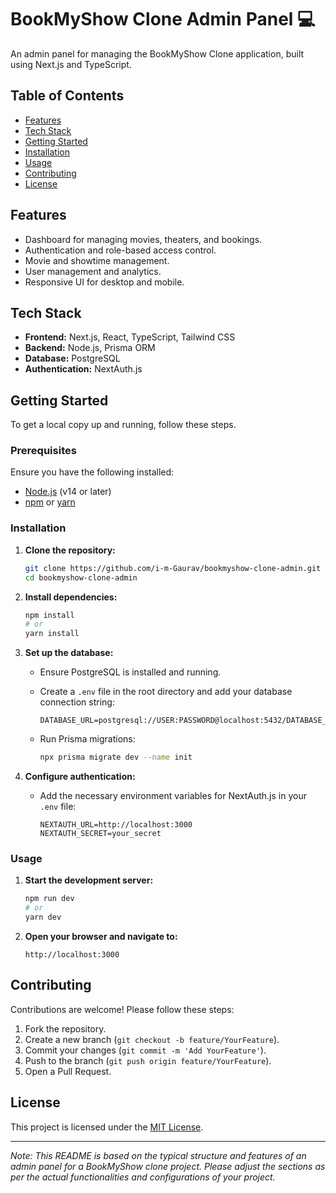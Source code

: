 # BookMyShow Clone Admin Panel 💻

An admin panel for managing the BookMyShow Clone application, built using Next.js and TypeScript.

## Table of Contents

- [Features](#features)
- [Tech Stack](#tech-stack)
- [Getting Started](#getting-started)
- [Installation](#installation)
- [Usage](#usage)
- [Contributing](#contributing)
- [License](#license)

## Features

- Dashboard for managing movies, theaters, and bookings.
- Authentication and role-based access control.
- Movie and showtime management.
- User management and analytics.
- Responsive UI for desktop and mobile.

## Tech Stack

- **Frontend:** Next.js, React, TypeScript, Tailwind CSS
- **Backend:** Node.js, Prisma ORM
- **Database:** PostgreSQL
- **Authentication:** NextAuth.js

## Getting Started

To get a local copy up and running, follow these steps.

### Prerequisites

Ensure you have the following installed:

- [Node.js](https://nodejs.org/) (v14 or later)
- [npm](https://www.npmjs.com/) or [yarn](https://yarnpkg.com/)

### Installation

1. **Clone the repository:**

   ```bash
   git clone https://github.com/i-m-Gaurav/bookmyshow-clone-admin.git
   cd bookmyshow-clone-admin
   ```

2. **Install dependencies:**

   ```bash
   npm install
   # or
   yarn install
   ```

3. **Set up the database:**

   - Ensure PostgreSQL is installed and running.
   - Create a `.env` file in the root directory and add your database connection string:

     ```env
     DATABASE_URL=postgresql://USER:PASSWORD@localhost:5432/DATABASE_NAME
     ```

   - Run Prisma migrations:

     ```bash
     npx prisma migrate dev --name init
     ```

4. **Configure authentication:**

   - Add the necessary environment variables for NextAuth.js in your `.env` file:

     ```env
     NEXTAUTH_URL=http://localhost:3000
     NEXTAUTH_SECRET=your_secret
     ```

### Usage

1. **Start the development server:**

   ```bash
   npm run dev
   # or
   yarn dev
   ```

2. **Open your browser and navigate to:**

   ```
   http://localhost:3000
   ```

## Contributing

Contributions are welcome! Please follow these steps:

1. Fork the repository.
2. Create a new branch (`git checkout -b feature/YourFeature`).
3. Commit your changes (`git commit -m 'Add YourFeature'`).
4. Push to the branch (`git push origin feature/YourFeature`).
5. Open a Pull Request.

## License

This project is licensed under the [MIT License](LICENSE).

---

*Note: This README is based on the typical structure and features of an admin panel for a BookMyShow clone project. Please adjust the sections as per the actual functionalities and configurations of your project.*

